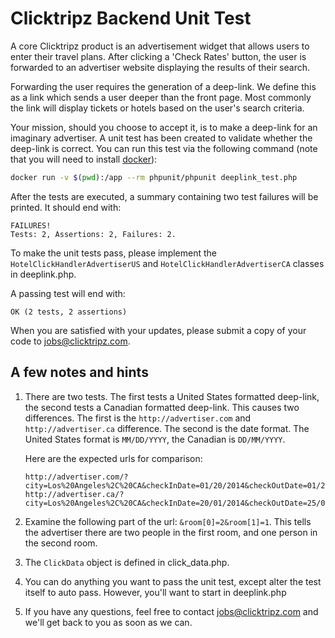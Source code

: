 # Clicktripz Backend Unit Test
A core Clicktripz product is an advertisement widget that allows users to enter their travel plans. After clicking a 'Check Rates' button, the user is forwarded to an advertiser website displaying the results of their search.

Forwarding the user requires the generation of a deep-link. We define this as a link which sends a user deeper than the front page. Most commonly the link will display tickets or hotels based on the user's search criteria.

Your mission, should you choose to accept it, is to make a deep-link for an imaginary advertiser. A unit test has been created to validate whether the deep-link is correct. You can run this test via the following command (note that you will need to install [docker](http://www.docker.com/)):
```bash
docker run -v $(pwd):/app --rm phpunit/phpunit deeplink_test.php
```

After the tests are executed, a summary containing two test failures will be printed. It should end with:
```
FAILURES!
Tests: 2, Assertions: 2, Failures: 2.
```

To make the unit tests pass, please implement the `HotelClickHandlerAdvertiserUS` and `HotelClickHandlerAdvertiserCA` classes in deeplink.php.

A passing test will end with:
```
OK (2 tests, 2 assertions)
```

When you are satisfied with your updates, please submit a copy of your code to jobs@clicktripz.com.

## A few notes and hints

1. There are two tests. The first tests a United States formatted deep-link, the second tests a Canadian formatted deep-link. This causes two differences. The first is the `http://advertiser.com` and `http://advertiser.ca` difference. The second is the date format. The United States format is `MM/DD/YYYY`, the Canadian is `DD/MM/YYYY`. 
   
   Here are the expected urls for comparison:
   ```
   http://advertiser.com/?city=Los%20Angeles%2C%20CA&checkInDate=01/20/2014&checkOutDate=01/25/2014&room[0]=2&room[1]=1&tracking=1423
   http://advertiser.ca/?city=Los%20Angeles%2C%20CA&checkInDate=20/01/2014&checkOutDate=25/01/2014&room[0]=2&room[1]=1&tracking=1423
   ```

2. Examine the following part of the url: `&room[0]=2&room[1]=1`. This tells the advertiser there are two people in the first room, and one person in the second room.

3. The `ClickData` object is defined in click_data.php.

4. You can do anything you want to pass the unit test, except alter the test itself to auto pass. However, you'll want to start in deeplink.php

5. If you have any questions, feel free to contact jobs@clicktripz.com and we'll get back to you as soon as we can.

